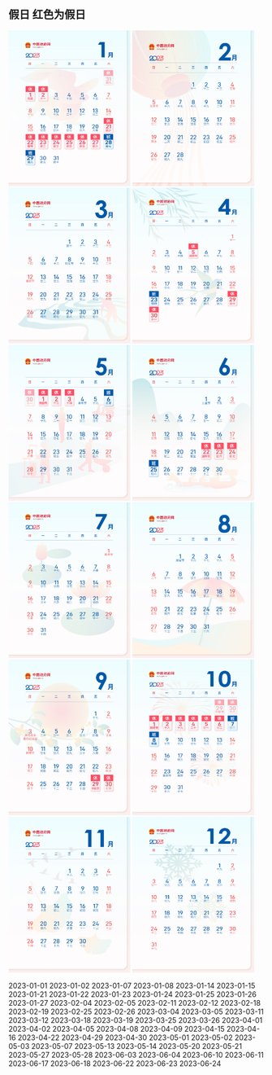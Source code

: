 ## 假日 红色为假日

<img src="./1.jpg" style="width:240px;height:306px">
<img src="./2.jpg" style="width:240px;height:306px">
<img src="./3.jpg" style="width:240px;height:306px">
<img src="./4.jpg" style="width:240px;height:306px">
<img src="./5.jpg" style="width:240px;height:306px">
<img src="./6.jpg" style="width:240px;height:306px">
<img src="./7.jpg" style="width:240px;height:306px">
<img src="./8.jpg" style="width:240px;height:306px">
<img src="./9.jpg" style="width:240px;height:306px">
<img src="./10.jpg" style="width:240px;height:306px">
<img src="./11.jpg" style="width:240px;height:306px">
<img src="./12.jpg" style="width:240px;height:306px">

2023-01-01
2023-01-02
2023-01-07
2023-01-08
2023-01-14
2023-01-15
2023-01-21
2023-01-22
2023-01-23
2023-01-24
2023-01-25
2023-01-26
2023-01-27
2023-02-04
2023-02-05
2023-02-11
2023-02-12
2023-02-18
2023-02-19
2023-02-25
2023-02-26
2023-03-04
2023-03-05
2023-03-11
2023-03-12
2023-03-18
2023-03-19
2023-03-25
2023-03-26
2023-04-01
2023-04-02
2023-04-05
2023-04-08
2023-04-09
2023-04-15
2023-04-16
2023-04-22
2023-04-29
2023-04-30
2023-05-01
2023-05-02
2023-05-03
2023-05-07
2023-05-13
2023-05-14
2023-05-20
2023-05-21
2023-05-27
2023-05-28
2023-06-03
2023-06-04
2023-06-10
2023-06-11
2023-06-17
2023-06-18
2023-06-22
2023-06-23
2023-06-24

